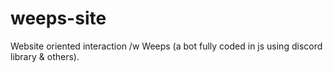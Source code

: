 # weeps-site
Website oriented interaction /w Weeps (a bot fully coded in js using discord library &amp; others).
